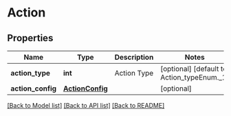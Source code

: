 # Action

## Properties
Name | Type | Description | Notes
------------ | ------------- | ------------- | -------------
**action_type** | **int** | Action Type | [optional] [default to Action_typeEnum._1]
**action_config** | [**ActionConfig**](ActionConfig.md) |  | [optional] 

[[Back to Model list]](../README.md#documentation-for-models) [[Back to API list]](../README.md#documentation-for-api-endpoints) [[Back to README]](../README.md)

